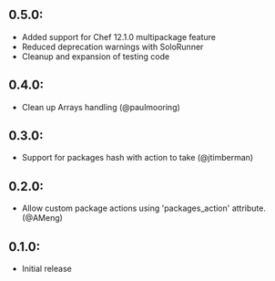 ## 0.5.0:

* Added support for Chef 12.1.0 multipackage feature
* Reduced deprecation warnings with SoloRunner
* Cleanup and expansion of testing code

## 0.4.0:

* Clean up Arrays handling (@paulmooring)

## 0.3.0:

* Support for packages hash with action to take (@jtimberman)

## 0.2.0:

* Allow custom package actions using 'packages_action' attribute. (@AMeng)

## 0.1.0:

* Initial release
